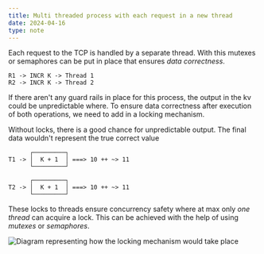 ```yaml
---
title: Multi threaded process with each request in a new thread
date: 2024-04-16
type: note
---
```

Each request to the TCP is handled by a separate thread. With this mutexes or semaphores can be put in place that ensures *data correctness*. 

```
R1 -> INCR K -> Thread 1
R2 -> INCR K -> Thread 2
```

If there aren't any guard rails in place for this process, the output in the kv could be unpredictable where. To ensure data correctness after execution of both operations, we need to add in a locking mechanism.

Without locks, there is a good chance for unpredictable output. The final data wouldn't represent the true correct value

```text
      ┌─────────┐ 
T1 -> │  K + 1  │ ===> 10 ++ ~> 11
      └─────────┘
	  
      ┌─────────┐ 
T2 -> │  K + 1  │ ===> 10 ++ ~> 11
      └─────────┘
```

These locks to threads ensure concurrency safety where at max only *one thread* can acquire a lock. This can be achieved with the help of using *mutexes* or *semaphores*. 

![Diagram representing how the locking mechanism would take place](/static/images/notes/aqu-rel_lock_multi_thread.png)
